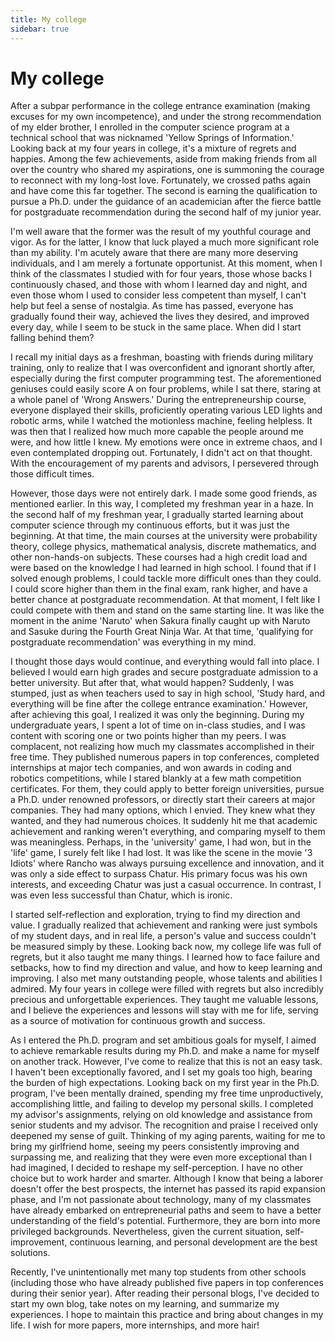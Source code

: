 ```yaml
---
title: My college
sidebar: true
---
```


# My college

<ClientOnly>
<title-pv/>
</ClientOnly>

After a subpar performance in the college entrance examination (making excuses for my own incompetence), and under the strong recommendation of my elder brother, I enrolled in the computer science program at a technical school that was nicknamed 'Yellow Springs of Information.' Looking back at my four years in college, it's a mixture of regrets and happies. Among the few achievements, aside from making friends from all over the country who shared my aspirations, one is summoning the courage to reconnect with my long-lost love. Fortunately, we crossed paths again and have come this far together. The second is earning the qualification to pursue a Ph.D. under the guidance of an academician after the fierce battle for postgraduate recommendation during the second half of my junior year.

I'm well aware that the former was the result of my youthful courage and vigor. As for the latter, I know that luck played a much more significant role than my ability. I'm acutely aware that there are many more deserving individuals, and I am merely a fortunate opportunist. At this moment, when I think of the classmates I studied with for four years, those whose backs I continuously chased, and those with whom I learned day and night, and even those whom I used to consider less competent than myself, I can't help but feel a sense of nostalgia. As time has passed, everyone has gradually found their way, achieved the lives they desired, and improved every day, while I seem to be stuck in the same place. When did I start falling behind them?

I recall my initial days as a freshman, boasting with friends during military training, only to realize that I was overconfident and ignorant shortly after, especially during the first computer programming test. The aforementioned geniuses could easily score A on four problems, while I sat there, staring at a whole panel of 'Wrong Answers.' During the entrepreneurship course, everyone displayed their skills, proficiently operating various LED lights and robotic arms, while I watched the motionless machine, feeling helpless. It was then that I realized how much more capable the people around me were, and how little I knew. My emotions were once in extreme chaos, and I even contemplated dropping out. Fortunately, I didn't act on that thought. With the encouragement of my parents and advisors, I persevered through those difficult times.

However, those days were not entirely dark. I made some good friends, as mentioned earlier. In this way, I completed my freshman year in a haze. In the second half of my freshman year, I gradually started learning about computer science through my continuous efforts, but it was just the beginning. At that time, the main courses at the university were probability theory, college physics, mathematical analysis, discrete mathematics, and other non-hands-on subjects. These courses had a high credit load and were based on the knowledge I had learned in high school. I found that if I solved enough problems, I could tackle more difficult ones than they could. I could score higher than them in the final exam, rank higher, and have a better chance at postgraduate recommendation. At that moment, I felt like I could compete with them and stand on the same starting line. It was like the moment in the anime 'Naruto' when Sakura finally caught up with Naruto and Sasuke during the Fourth Great Ninja War. At that time, 'qualifying for postgraduate recommendation' was everything in my mind.

I thought those days would continue, and everything would fall into place. I believed I would earn high grades and secure postgraduate admission to a better university. But after that, what would happen? Suddenly, I was stumped, just as when teachers used to say in high school, 'Study hard, and everything will be fine after the college entrance examination.' However, after achieving this goal, I realized it was only the beginning. During my undergraduate years, I spent a lot of time on in-class studies, and I was content with scoring one or two points higher than my peers. I was complacent, not realizing how much my classmates accomplished in their free time. They published numerous papers in top conferences, completed internships at major tech companies, and won awards in coding and robotics competitions, while I stared blankly at a few math competition certificates. For them, they could apply to better foreign universities, pursue a Ph.D. under renowned professors, or directly start their careers at major companies. They had many options, which I envied. They knew what they wanted, and they had numerous choices. It suddenly hit me that academic achievement and ranking weren't everything, and comparing myself to them was meaningless. Perhaps, in the 'university' game, I had won, but in the 'life' game, I surely felt like I had lost. It was like the scene in the movie '3 Idiots' where Rancho was always pursuing excellence and innovation, and it was only a side effect to surpass Chatur. His primary focus was his own interests, and exceeding Chatur was just a casual occurrence. In contrast, I was even less successful than Chatur, which is ironic.

I started self-reflection and exploration, trying to find my direction and value. I gradually realized that achievement and ranking were just symbols of my student days, and in real life, a person's value and success couldn't be measured simply by these. Looking back now, my college life was full of regrets, but it also taught me many things. I learned how to face failure and setbacks, how to find my direction and value, and how to keep learning and improving. I also met many outstanding people, whose talents and abilities I admired. My four years in college were filled with regrets but also incredibly precious and unforgettable experiences. They taught me valuable lessons, and I believe the experiences and lessons will stay with me for life, serving as a source of motivation for continuous growth and success.

As I entered the Ph.D. program and set ambitious goals for myself, I aimed to achieve remarkable results during my Ph.D. and make a name for myself on another track. However, I've come to realize that this is not an easy task. I haven't been exceptionally favored, and I set my goals too high, bearing the burden of high expectations. Looking back on my first year in the Ph.D. program, I've been mentally drained, spending my free time unproductively, accomplishing little, and failing to develop my personal skills. I completed my advisor's assignments, relying on old knowledge and assistance from senior students and my advisor. The recognition and praise I received only deepened my sense of guilt. Thinking of my aging parents, waiting for me to bring my girlfriend home, seeing my peers consistently improving and surpassing me, and realizing that they were even more exceptional than I had imagined, I decided to reshape my self-perception. I have no other choice but to work harder and smarter. Although I know that being a laborer doesn't offer the best prospects, the internet has passed its rapid expansion phase, and I'm not passionate about technology, many of my classmates have already embarked on entrepreneurial paths and seem to have a better understanding of the field's potential. Furthermore, they are born into more privileged backgrounds. Nevertheless, given the current situation, self-improvement, continuous learning, and personal development are the best solutions.

Recently, I've unintentionally met many top students from other schools (including those who have already published five papers in top conferences during their senior year). After reading their personal blogs, I've decided to start my own blog, take notes on my learning, and summarize my experiences. I hope to maintain this practice and bring about changes in my life. I wish for more papers, more internships, and more hair!

<ClientOnly>
  <leave/>
</ClientOnly/>